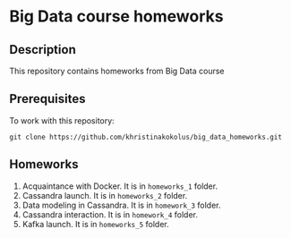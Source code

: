 # Big Data course homeworks

## Description

This repository contains homeworks from Big Data course


## Prerequisites

To work with this repository:

```
git clone https://github.com/khristinakokolus/big_data_homeworks.git
```


## Homeworks

1. Acquaintance with Docker. It is in ```homeworks_1``` folder.
2. Cassandra launch. It is in ```homeworks_2``` folder.
3. Data modeling in Cassandra. It is in ```homework_3``` folder.
4. Cassandra interaction. It is in ```homework_4``` folder.
5. Kafka launch. It is in ```homeworks_5``` folder.